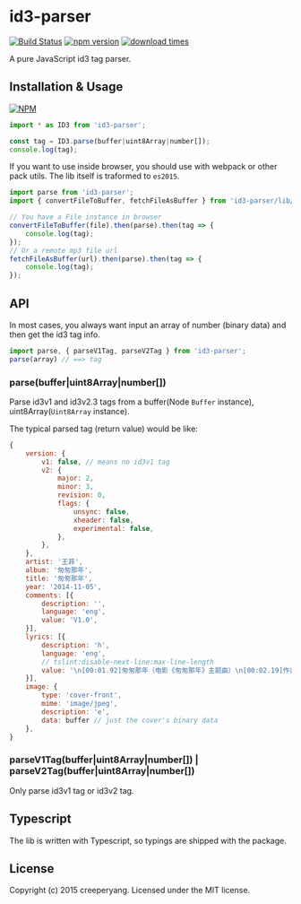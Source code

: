 ﻿# id3-parser

[![Build Status](https://travis-ci.org/creeperyang/id3-parser.svg?branch=master)](https://travis-ci.org/creeperyang/id3-parser)
[![npm version](https://badge.fury.io/js/id3-parser.svg)](https://badge.fury.io/js/id3-parser)
[![download times](https://img.shields.io/npm/dm/id3-parser.svg)](https://www.npmjs.com/package/id3-parser)

A pure JavaScript id3 tag parser.

## Installation & Usage

[![NPM](https://nodei.co/npm/id3-parser.png?downloads=true&downloadRank=true&stars=true)](https://nodei.co/npm/id3-parser/)

```js
import * as ID3 from 'id3-parser';

const tag = ID3.parse(buffer|uint8Array|number[]);
console.log(tag);
```

If you want to use inside browser, you should use with webpack or other pack utils. The lib itself is traformed to `es2015`.

```js
import parse from 'id3-parser';
import { convertFileToBuffer, fetchFileAsBuffer } from 'id3-parser/lib/util';

// You have a File instance in browser
convertFileToBuffer(file).then(parse).then(tag => {
    console.log(tag);
});
// Or a remote mp3 file url
fetchFileAsBuffer(url).then(parse).then(tag => {
    console.log(tag);
});
```

## API

In most cases, you always want input an array of number (binary data) and then get the id3 tag info.

```js
import parse, { parseV1Tag, parseV2Tag } from 'id3-parser';
parse(array) // ==> tag
```

### parse(buffer|uint8Array|number[])

Parse id3v1 and id3v2.3 tags from a buffer(Node `Buffer` instance), uint8Array(`Uint8Array` instance).

The typical parsed tag (return value) would be like:

```js
{
    version: {
        v1: false, // means no id3v1 tag
        v2: {
            major: 2,
            minor: 3,
            revision: 0,
            flags: {
                unsync: false,
                xheader: false,
                experimental: false,
            },
        },
    },
    artist: '王菲',
    album: '匆匆那年',
    title: '匆匆那年',
    year: '2014-11-05',
    comments: [{
        description: '',
        language: 'eng',
        value: 'V1.0',
    }],
    lyrics: [{
        description: 'h',
        language: 'eng',
        // tslint:disable-next-line:max-line-length
        value: '\n[00:01.92]匆匆那年（电影《匆匆那年》主题曲）\n[00:02.19]作词：林夕\n[00:02.63]作曲：梁翘柏\n[00:02.98]演唱：王菲\n[00:04.44]\n[00:28.71]匆匆那年我们  究竟说了几遍  再见之后再拖延\n[00:34.21]可惜谁有没有  爱过不是一场  七情上面的雄辩\n[00:39.90]匆匆那年我们  一时匆忙撂下  难以承受的诺言\n[00:45.45]只有等别人兑现\n[00:49.53]\n[00:51.17]不怪那吻痕还  没积累成茧\n[00:56.71]拥抱着冬眠也没能  羽化再成仙\n[01:02.33]不怪这一段情  没空反复再排练\n[01:07.88]是岁月宽容恩赐  反悔的时间\n[01:16.20]\n[01:18.92]如果再见不能红着眼  是否还能红着脸\n[01:24.71]就像那年匆促  刻下永远一起  那样美丽的谣言\n[01:29.97]如果过去还值得眷恋  别太快冰释前嫌\n[01:36.03]谁甘心就这样  彼此无挂也无牵\n[01:41.67]我们要互相亏欠  要不然凭何怀缅\n[01:57.64]\n[01:58.81]匆匆那年我们  见过太少世面  只爱看同一张脸\n[02:04.19]那么莫名其妙  那么讨人欢喜  闹起来又太讨厌\n[02:09.85]相爱那年活该  匆匆因为我们  不懂顽固的诺言\n[02:15.34]只是分手的前言\n[02:19.61]\n[02:20.99]不怪那天太冷  泪滴水成冰\n[02:26.63]春风也一样没  吹进凝固的照片\n[02:32.26]不怪每一个人  没能完整爱一遍\n[02:37.86]是岁月善意落下  残缺的悬念\n[02:47.25]\n[02:48.88]如果再见不能红着眼  是否还能红着脸\n[02:54.71]就像那年匆促  刻下永远一起  那样美丽的谣言\n[02:59.99]如果过去还值得眷恋  别太快冰释前嫌\n[03:06.05]谁甘心就这样  彼此无挂也无牵\n[03:11.02]\n[03:11.27]如果再见不能红着眼  是否还能红着脸\n[03:17.53]就像那年匆促  刻下永远一起  那样美丽的谣言\n[03:22.31]如果过去还值得眷恋  别太快冰释前嫌\n[03:28.52]谁甘心就这样  彼此无挂也无牵\n[03:34.15]我们要互相亏欠\n[03:39.73]我们要藕断丝连\n[03:51.48]\n',
    }],
    image: {
        type: 'cover-front',
        mime: 'image/jpeg',
        description: 'e',
        data: buffer // just the cover's binary data
    },
}
```

### parseV1Tag(buffer|uint8Array|number[]) | parseV2Tag(buffer|uint8Array|number[])

Only parse id3v1 tag or id3v2 tag.

## Typescript

The lib is written with Typescript, so typings are shipped with the package.

## License
Copyright (c) 2015 creeperyang. Licensed under the MIT license.